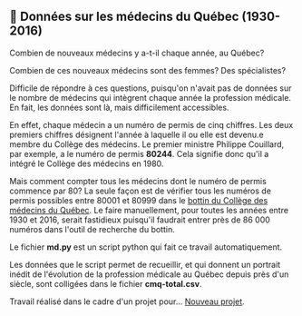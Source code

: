 ## :hospital: Données sur les médecins du Québec (1930-2016)

Combien de nouveaux médecins y a-t-il chaque année, au Québec?

Combien de ces nouveaux médecins sont des femmes? Des spécialistes?

Difficile de répondre à ces questions, puisqu'on n'avait pas de données sur le nombre de médecins qui intègrent chaque année la profession médicale. En fait, les données sont là, mais difficilement accessibles.

En effet, chaque médecin a un numéro de permis de cinq chiffres. Les deux premiers chiffres désignent l'année à laquelle il ou elle est devenu.e membre du Collège des médecins. Le premier ministre Philippe Couillard, par exemple, a le numéro de permis **80244**. Cela signifie donc qu'il a intégré le Collège des médecins en 1980.

Mais comment compter tous les médecins dont le numéro de permis commence par 80? La seule façon est de vérifier tous les numéros de permis possibles entre 80001 et 80999 dans le [bottin du Collège des médecins du Québec](http://www.cmq.org/bottin/index.aspx?lang=fr&a=1). Le faire manuellement, pour toutes les années entre 1930 et 2016, serait fastidieux puisqu'il faudrait entrer près de 86&nbsp;000 numéros dans l'outil de recherche du bottin.

Le fichier **md.py** est un script python qui fait ce travail automatiquement.

Les données que le script permet de recueillir, et qui donnent un portrait inédit de l'évolution de la profession médicale au Québec depuis près d'un siècle, sont colligées dans le fichier **cmq-total.csv**.

Travail réalisé dans le cadre d'un projet pour... [Nouveau projet](http://edition.atelier10.ca/nouveau-projet).
